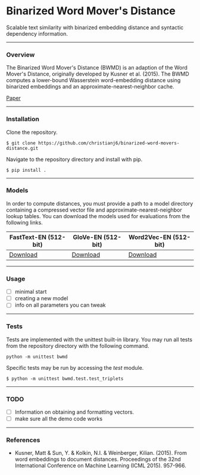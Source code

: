 # Binarized Word Mover's Distance
Scalable text similarity with binarized embedding distance and syntactic dependency information.

***

### Overview

The Binarized Word Mover's Distance (BWMD) is an adaption of the Word Mover's Distance, originally developed by Kusner et al. (2015). The BWMD computes a lower-bound Wasserstein word-embedding distance using binarized embeddings and an approximate-nearest-neighbor cache. 

[Paper]()

***

### Installation

Clone the repository.

```$ git clone https://github.com/christianj6/binarized-word-movers-distance.git```

Navigate to the repository directory and install with pip.

```$ pip install .```

***

### Models

In order to compute distances, you must provide a path to a model directory containing a compressed vector file and approximate-nearest-neighbor lookup tables. You can download the models used for evaluations from the following links.

| FastText-EN (512-bit) | GloVe-EN (512-bit) | Word2Vec-EN (512-bit) |
| --------------------- | ------------------ | --------------------- |
| [Download]()          | [Download]()       | [Download]()          |

***

### Usage

- [ ] minimal start
- [ ] creating a new model
- [ ] info on all parameters you can tweak

***

### Tests

Tests are implemented with the unittest built-in library. You may run all tests from the repository directory with the following command.

```python -m unittest bwmd```

Specific tests may be run by accessing the *test* module.

```$ python -m unittest bwmd.test.test_triplets```

***

### TODO

- [ ] Information on obtaining and formatting vectors.
- [ ] make sure all the demo code works

***

### References

- Kusner, Matt & Sun, Y. & Kolkin, N.I. & Weinberger, Kilian. (2015). From word embeddings to document distances. Proceedings of the 32nd International Conference on Machine Learning (ICML 2015). 957-966.
